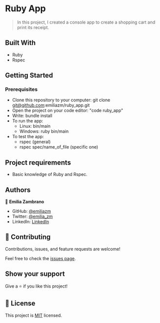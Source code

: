# Ruby App

> In this project, I created a console app to create a shopping cart and print its receipt.

## Built With

- Ruby
- Rspec

## Getting Started

### Prerequisites

- Clone this repository to your computer: git clone git@github.com:emiliazm/ruby_app.git
- Open the project on your code editor: "code ruby_app"
- Write: bundle install
- To run the app: 
    - Linux: bin/main
    - Windows: ruby bin/main
- To test the app:
    - rspec (general)
    - rspec spec/name_of_file (specific one)


## Project requirements

- Basic knowledge of Ruby and Rspec.

## Authors

👤 **Emilia Zambrano**

- GitHub: [@emiliazm](https://github.com/emiliazm)
- Twitter: [@emilia_zm](https://twitter.com/emilia_zm)
- LinkedIn: [LinkedIn](https://www.linkedin.com/in/emiliazm/)


## 🤝 Contributing

Contributions, issues, and feature requests are welcome!

Feel free to check the [issues page](https://github.com/emiliazm/ruby_app/issues).


## Show your support

Give a ⭐️ if you like this project!


## 📝 License

This project is [MIT](./MIT.md) licensed.
